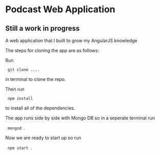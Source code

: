 <h1> Podcast Web Application</h1>
<h2>Still a work in progress</h2>
<p> A web application that I built to grow my AngularJS knowledge </p>
<p> The steps for cloning the app are as follows: </p>
<p> Run </p>
<code> git clone ....</code>
<p> in terminal to clone the repo.</p>
<p> Then run </p>
<code> npm install </code>
<p>to install all of the dependencies.</p>
<p>The app runs side by side with Mongo DB so in a seperate terminal run</p>
<code> mongod </code>.
<p>Now we are ready to start up so run</p> 
<code> npm start </code>.

